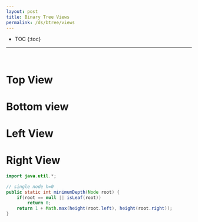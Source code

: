 ```yaml
---
layout: post
title: Binary Tree Views
permalink: /ds/btree/views
---
```


- TOC
{:toc}

<hr><br>

# Top View

# Bottom view

# Left View

# Right View

```java
import java.util.*;

// single node h=0
public static int minimumDepth(Node root) {
    if(root == null || isLeaf(root))
        return 0;
    return 1 + Math.max(height(root.left), height(root.right));
}

```
